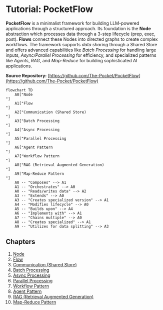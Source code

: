 # Tutorial: PocketFlow

**PocketFlow** is a minimalist framework for building LLM-powered applications through a structured approach. Its foundation is the **Node** abstraction which processes data through a 3-step lifecycle (prep, exec, post). **Flows** connect these Nodes into directed graphs to create complex workflows. The framework supports *data sharing* through a Shared Store and offers advanced capabilities like *Batch Processing* for handling large inputs, *Async/Parallel Processing* for efficiency, and specialized patterns like *Agents*, *RAG*, and *Map-Reduce* for building sophisticated AI applications.


**Source Repository:** [https://github.com/The-Pocket/PocketFlow](https://github.com/The-Pocket/PocketFlow)

```mermaid
flowchart TD
    A0["Node
"]
    A1["Flow
"]
    A2["Communication (Shared Store)
"]
    A3["Batch Processing
"]
    A4["Async Processing
"]
    A5["Parallel Processing
"]
    A6["Agent Pattern
"]
    A7["Workflow Pattern
"]
    A8["RAG (Retrieval Augmented Generation)
"]
    A9["Map-Reduce Pattern
"]
    A0 -- "Composes" --> A1
    A1 -- "Orchestrates" --> A0
    A0 -- "Reads/writes data" --> A2
    A3 -- "Extends" --> A0
    A3 -- "Creates specialized version" --> A1
    A4 -- "Modifies lifecycle" --> A0
    A5 -- "Builds upon" --> A4
    A6 -- "Implements with" --> A1
    A7 -- "Chains multiple" --> A0
    A8 -- "Creates specialized" --> A1
    A9 -- "Utilizes for data splitting" --> A3
```

## Chapters

1. [Node
](01_node_.md)
2. [Flow
](02_flow_.md)
3. [Communication (Shared Store)
](03_communication__shared_store__.md)
4. [Batch Processing
](04_batch_processing_.md)
5. [Async Processing
](05_async_processing_.md)
6. [Parallel Processing
](06_parallel_processing_.md)
7. [Workflow Pattern
](07_workflow_pattern_.md)
8. [Agent Pattern
](08_agent_pattern_.md)
9. [RAG (Retrieval Augmented Generation)
](09_rag__retrieval_augmented_generation__.md)
10. [Map-Reduce Pattern
](10_map_reduce_pattern_.md)

